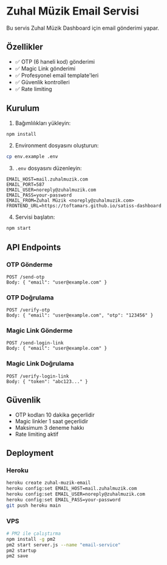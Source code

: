 # Zuhal Müzik Email Servisi

Bu servis Zuhal Müzik Dashboard için email gönderimi yapar.

## Özellikler

- ✅ OTP (6 haneli kod) gönderimi
- ✅ Magic Link gönderimi
- ✅ Profesyonel email template'leri
- ✅ Güvenlik kontrolleri
- ✅ Rate limiting

## Kurulum

1. Bağımlılıkları yükleyin:
```bash
npm install
```

2. Environment dosyasını oluşturun:
```bash
cp env.example .env
```

3. `.env` dosyasını düzenleyin:
```
EMAIL_HOST=mail.zuhalmuzik.com
EMAIL_PORT=587
EMAIL_USER=noreply@zuhalmuzik.com
EMAIL_PASS=your-password
EMAIL_FROM=Zuhal Müzik <noreply@zuhalmuzik.com>
FRONTEND_URL=https://toftamars.github.io/satiss-dashboard
```

4. Servisi başlatın:
```bash
npm start
```

## API Endpoints

### OTP Gönderme
```
POST /send-otp
Body: { "email": "user@example.com" }
```

### OTP Doğrulama
```
POST /verify-otp
Body: { "email": "user@example.com", "otp": "123456" }
```

### Magic Link Gönderme
```
POST /send-login-link
Body: { "email": "user@example.com" }
```

### Magic Link Doğrulama
```
POST /verify-login-link
Body: { "token": "abc123..." }
```

## Güvenlik

- OTP kodları 10 dakika geçerlidir
- Magic linkler 1 saat geçerlidir
- Maksimum 3 deneme hakkı
- Rate limiting aktif

## Deployment

### Heroku
```bash
heroku create zuhal-muzik-email
heroku config:set EMAIL_HOST=mail.zuhalmuzik.com
heroku config:set EMAIL_USER=noreply@zuhalmuzik.com
heroku config:set EMAIL_PASS=your-password
git push heroku main
```

### VPS
```bash
# PM2 ile çalıştırma
npm install -g pm2
pm2 start server.js --name "email-service"
pm2 startup
pm2 save
```
